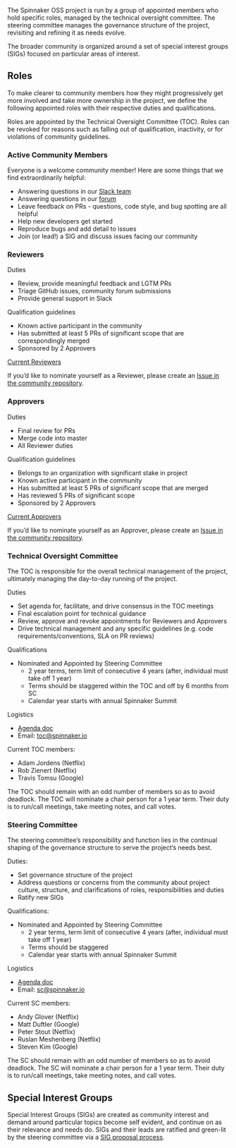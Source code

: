 The Spinnaker OSS project is run by a group of appointed members who hold specific roles, managed by the technical oversight committee. The steering committee manages the governance structure of the project, revisiting and refining it as needs evolve.

The broader community is organized around a set of special interest groups (SIGs) focused on particular areas of interest.

## Roles

To make clearer to community members how they might progressively get more involved and take more ownership in the project, we define the following appointed roles with their respective duties and qualifications.

Roles are appointed by the Technical Oversight Committee (TOC). Roles can be revoked for reasons such as falling out of qualification, inactivity, or for violations of community guidelines.

### Active Community Members

Everyone is a welcome community member! Here are some things that we find extraordinarily helpful:

* Answering questions in our [Slack team](https://spinnakerteam.slack.com/)
* Answering questions in our [forum](https://community.spinnaker.io/)
* Leave feedback on PRs - questions, code style, and bug spotting are all helpful
* Help new developers get started
* Reproduce bugs and add detail to issues
* Join (or lead!) a SIG and discuss issues facing our community

### Reviewers

Duties

* Review, provide meaningful feedback and LGTM PRs
* Triage GitHub issues, community forum submissions
* Provide general support in Slack

Qualification guidelines

* Known active participant in the community
* Has submitted at least 5 PRs of significant scope that are correspondingly merged
* Sponsored by 2 Approvers

[Current Reviewers](https://github.com/spinnaker/spinnaker/blob/master/reviewers.md)

If you’d like to nominate yourself as a Reviewer, please create an [Issue in the community repository](https://github.com/spinnaker/community/issues). 

### Approvers

Duties

* Final review for PRs
* Merge code into master
* All Reviewer duties

Qualification guidelines

* Belongs to an organization with significant stake in project
* Known active participant in the community
* Has submitted at least 5 PRs of significant scope that are merged
* Has reviewed 5 PRs of significant scope
* Sponsored by 2 Approvers

[Current Approvers](https://github.com/spinnaker/spinnaker/blob/master/approvers.md)

If you’d like to nominate yourself as an Approver, please create an [Issue in the community repository](https://github.com/spinnaker/community/issues). 

### Technical Oversight Committee

The TOC is responsible for the overall technical management of the project, ultimately managing the day-to-day running of the project. 

Duties

* Set agenda for, facilitate, and drive consensus in the TOC meetings
* Final escalation point for technical guidance
* Review, approve and revoke appointments for Reviewers and Approvers
* Drive technical management and any specific guidelines (e.g. code requirements/conventions, SLA on PR reviews)

Qualifications

* Nominated and Appointed by Steering Committee
  * 2 year terms, term limit of consecutive 4 years (after, individual must take off 1 year)
  * Terms should be staggered within the TOC and off by 6 months from SC
  * Calendar year starts with annual Spinnaker Summit 

Logistics

* [Agenda doc](https://docs.google.com/document/d/1PxIA1XE3nzqLykOFW-AqdU5u9F8cFh3jDvUA41P2cUM/edit)
* Email: [toc@spinnaker.io](mailto:toc@spinnaker.io)

Current TOC members:

* Adam Jordens (Netflix)
* Rob Zienert (Netflix)
* Travis Tomsu (Google)

The TOC should remain with an odd number of members so as to avoid deadlock. The TOC will nominate a chair person for a 1 year term. Their duty is to run/call meetings, take meeting notes, and call votes.  

### Steering Committee

The steering committee’s responsibility and function lies in the continual shaping of the governance structure to serve the project’s needs best.

Duties:

* Set governance structure of the project
* Address questions or concerns from the community about project culture, structure, and clarifications of roles, responsibilities and duties
* Ratify new SIGs

Qualifications:

* Nominated and Appointed by Steering Committee
  * 2 year terms, term limit of consecutive 4 years (after, individual must take off 1 year)
  * Terms should be staggered
  * Calendar year starts with annual Spinnaker Summit

Logistics

* [Agenda doc](https://docs.google.com/document/d/1HMdwvBPM4uRFqoeAd7eEkVWIC8dQP40zFavOE5Kq-Eg/edit)
* Email: [sc@spinnaker.io](mailto:sc@spinnaker.io)

Current SC members:

* Andy Glover (Netflix)
* Matt Duftler (Google)
* Peter Stout (Netflix)
* Ruslan Meshenberg (Netflix)
* Steven Kim (Google)

The SC should remain with an odd number of members so as to avoid deadlock. The SC will nominate a chair person for a 1 year term. Their duty is to run/call meetings, take meeting notes, and call votes.  

## Special Interest Groups

Special Interest Groups (SIGs) are created as community interest and demand around particular topics become self evident, and continue on as their relevance and needs do. SIGs and their leads are ratified and green-lit by the steering committee via a [SIG proposal process](sig-lifecycle.md). 


